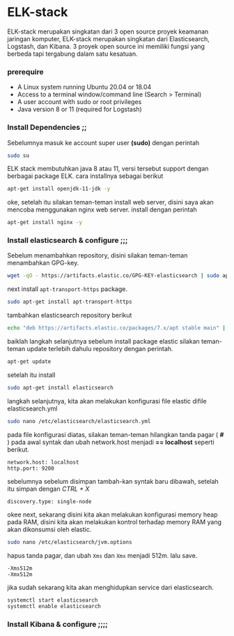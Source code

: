 # ELK-stack

ELK-stack merupakan singkatan dari 3 open source proyek keamanan jaringan komputer, ELK-stack merupakan singkatan dari Elasticsearch, Logstash, dan Kibana. 3 proyek open source ini memiliki fungsi yang berbeda tapi tergabung dalam satu kesatuan.

### prerequire

- A Linux system running Ubuntu 20.04 or 18.04
- Access to a terminal window/command line (Search > Terminal)
- A user account with sudo or root privileges
- Java version 8 or 11 (required for Logstash)

### Install Dependencies ;;

Sebelumnya masuk ke account super user **(sudo)** dengan perintah

```bash
sudo su
```

ELK stack membutuhkan java 8 atau 11, versi tersebut support dengan berbagai package ELK. cara installnya sebagai berikut

```bash
apt-get install openjdk-11-jdk -y
```

oke, setelah itu silakan teman-teman install web server, disini saya akan mencoba menggunakan nginx web server. install dengan perintah

```bash
apt-get install nginx -y
```

### Install elasticsearch & configure ;;;

Sebelum menambahkan repository, disini silakan teman-teman menambahkan GPG-key.

```bash
wget -qO - https://artifacts.elastic.co/GPG-KEY-elasticsearch | sudo apt-key add -
```

next install `apt-transport-https` package.

```bash
sudo apt-get install apt-transport-https
```

tambahkan elasticsearch repository berikut

```bash
echo "deb https://artifacts.elastic.co/packages/7.x/apt stable main" | sudo tee –a /etc/apt/sources.list.d/elastic-7.x.list
```

baiklah langkah selanjutnya sebelum install package elastic silakan teman-teman update terlebih dahulu repository dengan perintah.

```bash
apt-get update
```

setelah itu install

```bash
sudo apt-get install elasticsearch
```

langkah selanjutnya, kita akan melakukan konfigurasi file elastic difile elasticsearch.yml

```bash
sudo nano /etc/elasticsearch/elasticsearch.yml
```

pada file konfigurasi diatas, silakan teman-teman hilangkan tanda pagar ( **#** ) pada awal syntak dan ubah network.host menjadi **== localhost** seperti berikut.

```
network.host: localhost
http.port: 9200
```

sebelumnya sebelum disimpan tambah-kan syntak baru dibawah, setelah itu simpan dengan _CTRL + X_

```
discovery.type: single-node
```

okee next, sekarang disini kita akan melakukan konfigurasi memory heap pada RAM, disini kita akan melakukan kontrol terhadap memory RAM yang akan dikonsumsi oleh elastic.

```bash
sudo nano /etc/elasticsearch/jvm.options
```

hapus tanda pagar, dan ubah `Xms` dan `Xmx` menjadi 512m. lalu save.

```
-Xms512m
-Xmx512m
```

jika sudah sekarang kita akan menghidupkan service dari elasticsearch.

```bash
systemctl start elasticsearch
systemctl enable elasticsearch
```

### Install Kibana & configure ;;;;


